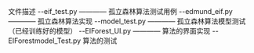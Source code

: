 文件描述    --eif_test.py ———— 孤立森林算法测试用例    --edmund_eif.py ———— 孤立森林算法实现    --model_test.py ———— 孤立森林算法模型测试（已经训练好的模型）    --EIForest_UI.py ———— 算法的界面实现    --EIForestmodel_Test.py 算法的测试